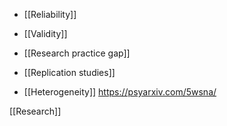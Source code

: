 - [[Reliability]]
- [[Validity]]
- [[Research practice gap]]
- [[Replication studies]]

- [[Heterogeneity]] https://psyarxiv.com/5wsna/

[[Research]]
